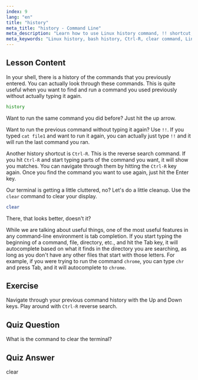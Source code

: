 ```yaml
---
index: 9
lang: "en"
title: "history"
meta_title: "history - Command Line"
meta_description: "Learn how to use Linux history command, !! shortcut, and Ctrl-R for efficient command recall. Improve your terminal productivity with these essential tips!"
meta_keywords: "Linux history, bash history, Ctrl-R, clear command, Linux tutorial, command line, beginner guide"
---
```


## Lesson Content

In your shell, there is a history of the commands that you previously entered. You can actually look through these commands. This is quite useful when you want to find and run a command you used previously without actually typing it again.

```bash
history
```

Want to run the same command you did before? Just hit the up arrow.

Want to run the previous command without typing it again? Use `!!`. If you typed `cat file1` and want to run it again, you can actually just type `!!` and it will run the last command you ran.

Another history shortcut is `Ctrl-R`. This is the reverse search command. If you hit `Ctrl-R` and start typing parts of the command you want, it will show you matches. You can navigate through them by hitting the `Ctrl-R` key again. Once you find the command you want to use again, just hit the Enter key.

Our terminal is getting a little cluttered, no? Let's do a little cleanup. Use the `clear` command to clear your display.

```bash
clear
```

There, that looks better, doesn't it?

While we are talking about useful things, one of the most useful features in any command-line environment is tab completion. If you start typing the beginning of a command, file, directory, etc., and hit the Tab key, it will autocomplete based on what it finds in the directory you are searching, as long as you don't have any other files that start with those letters. For example, if you were trying to run the command `chrome`, you can type `chr` and press Tab, and it will autocomplete to `chrome`.

## Exercise

Navigate through your previous command history with the Up and Down keys. Play around with `Ctrl-R` reverse search.

## Quiz Question

What is the command to clear the terminal?

## Quiz Answer

clear
